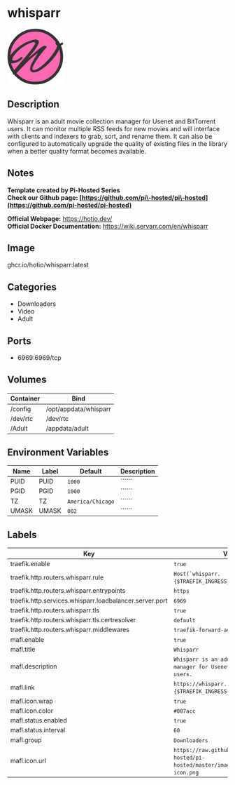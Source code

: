 # whisparr

![Logo](images/whisparr.png)

## Description
Whisparr is an adult movie collection manager for Usenet and BitTorrent users. It can monitor multiple RSS feeds for new movies and will interface with clients and indexers to grab, sort, and rename them. It can also be configured to automatically upgrade the quality of existing files in the library when a better quality format becomes available.

## Notes
**Template created by Pi\-Hosted Series**  
**Check our Github page: [https://github.com/pi\-hosted/pi\-hosted](https://github.com/pi-hosted/pi-hosted)**  
  
**Official Webpage:** <https://hotio.dev/>  
**Official Docker Documentation:** <https://wiki.servarr.com/en/whisparr>  
  
  


## Image
ghcr.io/hotio/whisparr:latest

## Categories
- Downloaders
- Video
- Adult

## Ports
- 6969:6969/tcp

## Volumes
| Container | Bind |
|-----------|------|
| /config | /opt/appdata/whisparr |
| /dev/rtc | /dev/rtc |
| /Adult | /appdata/adult |

## Environment Variables
| Name | Label | Default | Description |
|------|-------|---------|-------------|
| PUID | PUID | ```1000``` | `````` |
| PGID | PGID | ```1000``` | `````` |
| TZ | TZ | ```America/Chicago``` | `````` |
| UMASK | UMASK | ```002``` | `````` |

## Labels
| Key | Value |
|-----|-------|
| traefik.enable | ```true``` |
| traefik.http.routers.whisparr.rule | ```Host(`whisparr.{$TRAEFIK_INGRESS_DOMAIN}`)``` |
| traefik.http.routers.whisparr.entrypoints | ```https``` |
| traefik.http.services.whisparr.loadbalancer.server.port | ```6969``` |
| traefik.http.routers.whisparr.tls | ```true``` |
| traefik.http.routers.whisparr.tls.certresolver | ```default``` |
| traefik.http.routers.whisparr.middlewares | ```traefik-forward-auth``` |
| mafl.enable | ```true``` |
| mafl.title | ```Whisparr``` |
| mafl.description | ```Whisparr is an adult movie collection manager for Usenet and BitTorrent users.``` |
| mafl.link | ```https://whisparr.{$TRAEFIK_INGRESS_DOMAIN}``` |
| mafl.icon.wrap | ```true``` |
| mafl.icon.color | ```#007acc``` |
| mafl.status.enabled | ```true``` |
| mafl.status.interval | ```60``` |
| mafl.group | ```Downloaders``` |
| mafl.icon.url | ```https://raw.githubusercontent.com/pi-hosted/pi-hosted/master/images/whisparr-icon.png``` |

